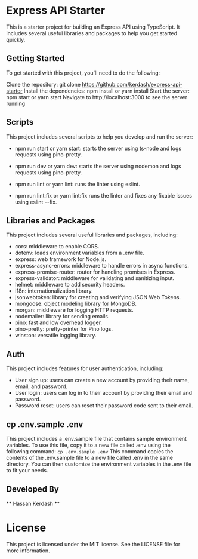# Express API Starter
This is a starter project for building an Express API using TypeScript. It includes several useful libraries and packages to help you get started quickly.

## Getting Started
To get started with this project, you'll need to do the following:

Clone the repository: git clone https://github.com/kerdash/express-api-starter
Install the dependencies: npm install or yarn install
Start the server: npm start or yarn start
Navigate to http://localhost:3000 to see the server running

## Scripts
This project includes several scripts to help you develop and run the server:

- npm run start or yarn start: starts the server using ts-node and logs requests using pino-pretty.

- npm run dev or yarn dev: starts the server using nodemon and logs requests using pino-pretty.

- npm run lint or yarn lint: runs the linter using eslint.
- npm run lint:fix or yarn lint:fix runs the linter and fixes any fixable issues using eslint --fix.

## Libraries and Packages
This project includes several useful libraries and packages, including:

- cors: middleware to enable CORS.
- dotenv: loads environment variables from a .env file.
- express: web framework for Node.js.
- express-async-errors: middleware to handle errors in async functions.
- express-promise-router: router for handling promises in Express.
- express-validator: middleware for validating and sanitizing input.
- helmet: middleware to add security headers.
- i18n: internationalization library.
- jsonwebtoken: library for creating and verifying JSON Web Tokens.
- mongoose: object modeling library for MongoDB.
- morgan: middleware for logging HTTP requests.
- nodemailer: library for sending emails.
- pino: fast and low overhead logger.
- pino-pretty: pretty-printer for Pino logs.
- winston: versatile logging library.

## Auth
This project includes features for user authentication, including:

- User sign up: users can create a new account by providing their name, email, and password.
- User login: users can log in to their account by providing their email and password.
- Password reset: users can reset their password code sent to their email.

## cp .env.sample .env
This project includes a .env.sample file that contains sample environment variables. To use this file, copy it to a new file called .env using the following command:
`cp .env.sample .env`
This command copies the contents of the .env.sample file to a new file called .env in the same directory. You can then customize the environment variables in the .env file to fit your needs.

## Developed By
** Hassan Kerdash **

# License
This project is licensed under the MIT license. See the LICENSE file for more information.
